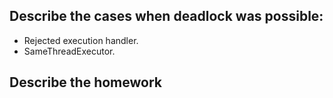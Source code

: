 ## Describe the cases when deadlock was possible:
* Rejected execution handler.
* SameThreadExecutor.

## Describe the homework